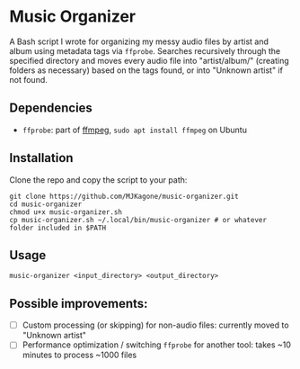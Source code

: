 # Music Organizer

A Bash script I wrote for organizing my messy audio files by artist and album using metadata tags via `ffprobe`. Searches recursively through the specified directory and moves every audio file into "artist/album/" (creating folders as necessary) based on the tags found, or into "Unknown artist" if not found. 

## Dependencies

- `ffprobe`: part of [ffmpeg](https://ffmpeg.org/download.html), `sudo apt install ffmpeg` on Ubuntu

## Installation

Clone the repo and copy the script to your path:

```
git clone https://github.com/MJKagone/music-organizer.git
cd music-organizer
chmod u+x music-organizer.sh
cp music-organizer.sh ~/.local/bin/music-organizer # or whatever folder included in $PATH
```

## Usage
```
music-organizer <input_directory> <output_directory>
```

## Possible improvements:

- [ ] Custom processing (or skipping) for non-audio files: currently moved to "Unknown artist"
- [ ] Performance optimization / switching `ffprobe` for another tool: takes ~10 minutes to process ~1000 files

